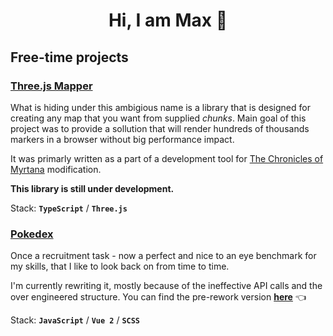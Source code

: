 # <center> Hi, I am Max 👋 </center>

## Free-time projects

### [Three.js Mapper](https://github.com/maksymilian-lakomy/three-js-map-vue-js-redo)

What is hiding under this ambigious name is a library that is designed for creating any map that you want from supplied _chunks_. Main goal of this project was to provide a sollution that will render hundreds of thousands markers in a browser without big performance impact.

It was primarly written as a part of a development tool for [The Chronicles of Myrtana](https:/kronikimyrtany.pl/index_en.html) modification.

**This library is still under development.**

Stack: **`TypeScript`** / **`Three.js`**

### [Pokedex](https://github.com/maksymilian-lakomy/pokedex)

Once a recruitment task - now a perfect and nice to an eye benchmark for my skills, that I like to look back on from time to time.

I'm currently rewriting it, mostly because of the ineffective API calls and the over engineered structure. You can find the pre-rework version **[here](http://pokedex.maksymilianlakomy.pl)** 👈

Stack: **`JavaScript`** / **`Vue 2`** / **`SCSS`**

<!--
**maksymilian-lakomy/maksymilian-lakomy** is a ✨ _special_ ✨ repository because its `README.md` (this file) appears on your GitHub profile.

Here are some ideas to get you started:

- 🔭 I’m currently working on ...
- 🌱 I’m currently learning ...
- 👯 I’m looking to collaborate on ...
- 🤔 I’m looking for help with ...
- 💬 Ask me about ...
- 📫 How to reach me: ...
- 😄 Pronouns: ...
- ⚡ Fun fact: ...
-->
